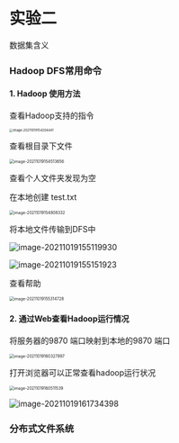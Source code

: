 # 实验二

数据集含义

### Hadoop DFS常用命令

#### 1. Hadoop 使用方法

查看Hadoop支持的指令

<img src="C:\Users\10417\AppData\Roaming\Typora\typora-user-images\image-20211019154204441.png" alt="image-20211019154204441" style="zoom:40%; margin-left:0px" />

查看根目录下文件

<img src="C:\Users\10417\AppData\Roaming\Typora\typora-user-images\image-20211019154513656.png" alt="image-20211019154513656" style="zoom:50%; margin-left:0" />

查看个人文件夹发现为空

在本地创建 test.txt

<img src="C:\Users\10417\AppData\Roaming\Typora\typora-user-images\image-20211019154808332.png" alt="image-20211019154808332" style="zoom:50%;margin-left:0" />

将本地文件传输到DFS中

![image-20211019155119930](C:\Users\10417\AppData\Roaming\Typora\typora-user-images\image-20211019155119930.png)

![image-20211019155151923](C:\Users\10417\AppData\Roaming\Typora\typora-user-images\image-20211019155151923.png)

查看帮助

<img src="C:\Users\10417\AppData\Roaming\Typora\typora-user-images\image-20211019155314728.png" alt="image-20211019155314728" style="zoom:50%; margin-left:0" />

#### 2. 通过Web查看Hadoop运行情况

将服务器的9870 端口映射到本地的9870 端口

<img src="C:\Users\10417\AppData\Roaming\Typora\typora-user-images\image-20211019160327897.png" alt="image-20211019160327897" style="zoom:50%; margin-left:0" />

打开浏览器可以正常查看hadoop运行状况

<img src="C:\Users\10417\AppData\Roaming\Typora\typora-user-images\image-20211019160511539.png" alt="image-20211019160511539" style="zoom:50%;" />

![image-20211019161734398](C:\Users\10417\AppData\Roaming\Typora\typora-user-images\image-20211019161734398.png)

### 分布式文件系统


